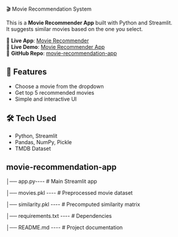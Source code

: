 🎬 Movie Recommendation System  

This is a **Movie Recommender App** built with Python and Streamlit.  
It suggests similar movies based on the one you select.  

🔗 **Live App**: [Movie Recommender](https://movie-recommender-rc.streamlit.app)  
🔗 **Live Demo**: [Movie Recommender App](https://movie-recommender-rc.streamlit.app/)  
📂 **GitHub Repo**: [movie-recommendation-app](https://github.com/ronakgit1/movie-recommendation-app/tree/main)

## 🚀 Features  
- Choose a movie from the dropdown  
- Get top 5 recommended movies  
- Simple and interactive UI  

## 🛠️ Tech Used  
- Python, Streamlit  
- Pandas, NumPy, Pickle  
- TMDB Dataset  

## movie-recommendation-app
│── app.py----            # Main Streamlit app

│── movies.pkl   ----    # Preprocessed movie dataset

│── similarity.pkl  ----  # Precomputed similarity matrix

│── requirements.txt ----   # Dependencies

│── README.md      ----   # Project documentation
